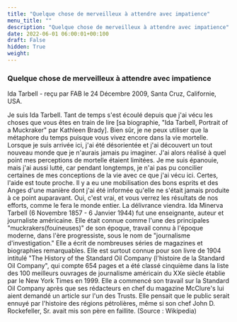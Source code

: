 ```yaml
---
title: "Quelque chose de merveilleux à attendre avec impatience"
menu_title: ""
description: "Quelque chose de merveilleux à attendre avec impatience"
date: 2022-06-01 06:00:01+00:100
draft: False
hidden: True
weight:
---
```

### Quelque chose de merveilleux à attendre avec impatience

Ida Tarbell - reçu par FAB le 24 Décembre 2009, Santa Cruz, Californie, USA.

Je suis Ida Tarbell.
Tant de temps s'est écoulé depuis que j'ai vécu les choses que vous êtes en train de lire [sa biographie, "Ida Tarbell, Portrait of a Muckraker" par Kathleen Brady]. Bien sûr, je ne peux utiliser que la métaphore du temps puisque vous vivez encore dans la vie mortelle. Lorsque je suis arrivée ici, j'ai été désorientée et j'ai découvert un tout nouveau monde que je n'aurais jamais pu imaginer. J'ai alors réalisé à quel point mes perceptions de mortelle étaient limitées. Je me suis épanouie, mais j'ai aussi lutté, car pendant longtemps, je n'ai pas pu concilier certaines de mes conceptions de la vie avec ce que j'ai vécu ici.
Certes, l'aide est toute proche. Il y a eu une mobilisation des bons esprits et des Anges d'une manière dont j'ai été informée qu'elle ne s'était jamais produite à ce point auparavant. Oui, c'est vrai, et vous verrez les résultats de nos efforts, comme le fera le monde entier. La délivrance viendra.
Ida Minerva Tarbell (6 Novembre 1857 - 6 Janvier 1944) fut une enseignante, auteur et journaliste américaine. Elle était connue comme l'une des principales "muckrakers(fouineuses)" de son époque, travail connu à l'époque moderne, dans l'ère progressiste, sous le nom de "journalisme d'investigation." Elle a écrit de nombreuses séries de magazines et biographies remarquables. Elle est surtout connue pour son livre de 1904 intitulé "The History of the Standard Oil Company (l'histoire de la Standard Oil Company", qui compte 654 pages et a été classé cinquième dans la liste des 100 meilleurs ouvrages de journalisme américain du XXe siècle établie par le New York Times en 1999. Elle a commencé son travail sur la Standard Oil Company après que ses rédacteurs en chef du magazine McClure's lui aient demandé un article sur l'un des Trusts. Elle pensait que le public serait ennuyé par l'histoire des régions pétrolières, même si son chef John D. Rockefeller, Sr. avait mis son père en faillite. (Source : Wikipedia)